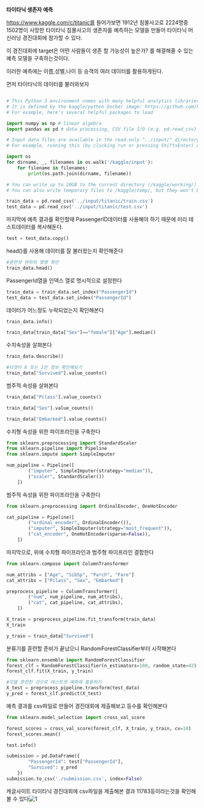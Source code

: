 **타이타닉 생존자 예측**

https://www.kaggle.com/c/titanic를 들어가보면 1912년 침몰사고로 2224명중 1502명이 사망한 타이타닉 침몰사고의 생존자를 예측하는 모델을 만들어 타이타닉 머신러닝 경진대회에 참가할 수 있다.

이 경진대회에 target은 어떤 사람들이 생존 할 가능성이 높은가? 를 해결해줄 수 있는 예측 모델을 구축하는것이다.

이러한 예측에는 이름,성별,나이 등 승객의 여러 데이터를 활용하게된다.

먼저 타이타닉의 데이터를 불러와보자

```python

# This Python 3 environment comes with many helpful analytics libraries installed
# It is defined by the kaggle/python Docker image: https://github.com/kaggle/docker-python
# For example, here's several helpful packages to load

import numpy as np # linear algebra
import pandas as pd # data processing, CSV file I/O (e.g. pd.read_csv)

# Input data files are available in the read-only "../input/" directory
# For example, running this (by clicking run or pressing Shift+Enter) will list all files under the input directory

import os
for dirname, _, filenames in os.walk('/kaggle/input'):
    for filename in filenames:
        print(os.path.join(dirname, filename))

# You can write up to 20GB to the current directory (/kaggle/working/) that gets preserved as output when you create a version using "Save & Run All" 
# You can also write temporary files to /kaggle/temp/, but they won't be saved outside of the current session
```


```python
train_data = pd.read_csv('../input/titanic/train.csv')
test_data = pd.read_csv('../input/titanic/test.csv')
```

마지막에 예측 결과를 확인할때 PassengerID데이터를 사용해야 하기 때문에 미리 테스트데이터를 복사해둔다.


```python
test = test_data.copy()
```

head()를 사용해 데이터를 잘 불러왔는지 확인해준다


```python
#훈련셋 맨위의 몇행 확인
train_data.head()
```

PassengerId열을 인덱스 열로 명시적으로 설정한다


```python
train_data = train_data.set_index("PassengerId")
test_data = test_data.set_index("PassengerId")
```

데이터가 어느정도 누락되었는지 확인해본다


```python
train_data.info()
```


```python
train_data[train_data["Sex"]=="female"]["Age"].median()
```

수치속성을 살펴본다


```python
train_data.describe()
```


```python
#타겟이 0 또는 1인 정보 확인해보기
train_data["Survived"].value_counts()
```

범주적 속성을 살펴본다


```python
train_data["Pclass"].value_counts()
```


```python
train_data["Sex"].value_counts()
```


```python
train_data["Embarked"].value_counts()
```

수치형 속성을 위한 파이프라인을 구축한다


```python
from sklearn.preprocessing import StandardScaler
from sklearn.pipeline import Pipeline
from sklearn.impute import SimpleImputer

num_pipeline = Pipeline([
        ("imputer", SimpleImputer(strategy="median")),
        ("scaler", StandardScaler())
    ])
```

범주적 속성을 위한 파이프라인을 구축한다


```python
from sklearn.preprocessing import OrdinalEncoder, OneHotEncoder
```


```python
cat_pipeline = Pipeline([
        ("ordinal_encoder", OrdinalEncoder()),    
        ("imputer", SimpleImputer(strategy="most_frequent")),
        ("cat_encoder", OneHotEncoder(sparse=False)),
    ])
```

마지막으로, 위에 수치형 파이프라인과 범주형 파이프라인 결합한다


```python
from sklearn.compose import ColumnTransformer

num_attribs = ["Age", "SibSp", "Parch", "Fare"]
cat_attribs = ["Pclass", "Sex", "Embarked"]

preprocess_pipeline = ColumnTransformer([
        ("num", num_pipeline, num_attribs),
        ("cat", cat_pipeline, cat_attribs),
    ])
```


```python
X_train = preprocess_pipeline.fit_transform(train_data)
X_train
```


```python
y_train = train_data["Survived"]

```

분류기를 훈련할 준비가 끝났으니 RandomForestClassifier부터 시작해본다


```python
from sklearn.ensemble import RandomForestClassifier
forest_clf = RandomForestClassifier(n_estimators=100, random_state=42)
forest_clf.fit(X_train, y_train)
```


```python
#모델 훈련한 것으로 테스트셋 예측에 활용하기
X_test = preprocess_pipeline.transform(test_data)
y_pred = forest_clf.predict(X_test)

```

예측 결과를 csv파일로 만들어 경진대회에 제출해보고 등수를 확인해본다


```python
from sklearn.model_selection import cross_val_score

forest_scores = cross_val_score(forest_clf, X_train, y_train, cv=10)
forest_scores.mean()
```


```python
test.info()
```


```python
submission = pd.DataFrame({
        "PassengerId": test["PassengerId"],
        "Survived": y_pred
    })
submission.to_csv('./submission.csv', index=False)
```

캐글사이트 타이타닉 경진대회에 csv파일을 제출해본 결과 11783등이라는것을 확인해볼 수 있다![1](C:\Users\SSS\Downloads\1.png)
